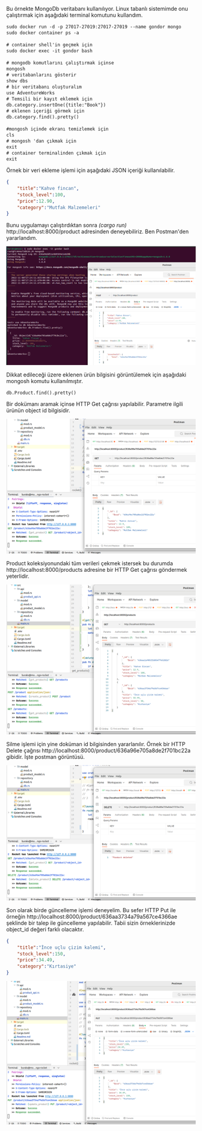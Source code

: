 Bu örnekte MongoDb veritabanı kullanılıyor. Linux tabanlı sistemimde onu çalıştırmak için aşağıdaki terminal komutunu kullandım.

```shell
sudo docker run -d -p 27017-27019:27017-27019 --name gondor mongo
sudo docker container ps -a

# container shell'in geçmek için
sudo docker exec -it gondor bash

# mongodb komutlarını çalıştırmak içinse
mongosh
# veritabanlarını gösterir
show dbs
# bir veritabanı oluşturalım
use AdventureWorks
# Temsili bir kayıt eklemek için
db.category.insertOne({title:"Book"})
# eklenen içeriği görmek için
db.category.find().pretty()

#mongosh içinde ekranı temizlemek için
cls
# mongosh 'dan çıkmak için
exit
# container terminalinden çıkmak için
exit
```

Örnek bir veri ekleme işlemi için aşağıdaki JSON içeriği kullanılabilir.

```json
{
    "title":"Kahve fincan",
    "stock_level":100,
    "price":12.90,
    "category":"Mutfak Malzemeleri"
}
```

Bunu uygulamayı çalıştırdıktan sonra _(cargo run)_ http://localhost:8000/product adresinden deneyebiliriz. Ben Postman'den yararlandım.

![../images/mongo_rocket_01.png](../images/mongo_rocket_01.png)

Dikkat edileceği üzere eklenen ürün bilgisini görüntülemek için aşağıdaki mongosh komutu kullanılmıştır.

```text
db.Product.find().pretty()
```

Bir dokümanı aramak içinse HTTP Get çağrısı yapılabilir. Parametre ilgili ürünün object id bilgisidir.

![../images/mongo_rocket_02.png](../images/mongo_rocket_02.png)

Product koleksiyonundaki tüm verileri çekmek istersek bu durumda http://localhost:8000/products adresine bir HTTP Get çağrısı göndermek yeterlidir.

![../images/mongo_rocket_04.png](../images/mongo_rocket_04.png)

Silme işlemi için yine doküman id bilgisinden yararlanılır. Örnek bir HTTP Delete çağrısı http://localhost:8000/product/636a96e705a8de2f701bc22a gibidir. İşte postman görüntüsü.

![../images/mongo_rocket_03.png](../images/mongo_rocket_03.png)

Son olarak birde güncelleme işlemi deneyelim. Bu sefer HTTP Put ile örneğin http://localhost:8000/product/636aa3734a79a567ce4366ae şeklinde bir talep ile güncelleme yapılabilir. Tabii sizin örneklerinizde object_id değeri farklı olacaktır.

```json
{
    "title":"İnce uçlu çizim kalemi",
    "stock_level":150,
    "price":34.49,
    "category":"Kırtasiye"
}
```

![../images/mongo_rocket_05.png](../images/mongo_rocket_05.png)